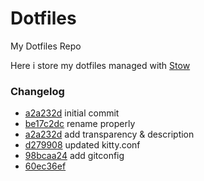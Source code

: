 # Dotfiles

My Dotfiles Repo

Here i store my dotfiles managed with [Stow](https://www.gnu.org/software/stow/)

### Changelog

* [a2a232d](https://github.com/r3mcos3/Dotfiles/commit/a2a232d618a667ad9b5ce166583b395f63c3dbeb) initial commit
* [be17c2dc](https://github.com/r3mcos3/Dotfiles/commit/be17c2dc9670d3a074d75552f2098c4917f7acda) rename properly
* [a2a232d](https://github.com/r3mcos3/Dotfiles/commit/a2a232d618a667ad9b5ce166583b395f63c3dbeb) add transparency & description
* [d279908](https://github.com/r3mcos3/Dotfiles/commit/d279908ef487c9e7a5f71cff58b457a65a9dd345) updated kitty.conf
* [98bcaa24](https://github.com/r3mcos3/Dotfiles/commit/98bcaa247962a92d230f65832097e2cdb6813eef) add gitconfig
* [60ec36ef](https://github.com/r3mcos3/Dotfiles/commit/60ec36ef141823d312f7e9344c4f89f3cd740feb)
